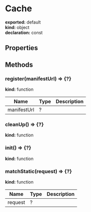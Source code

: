 # Cache      
  
**exported:** default      
**kind:** object      
**declaration:** const      
  
  
## Properties      
  
  
## Methods      
  
### register(manifestUrl) => {?}        
  
**kind:** function        
  
  
  
| Name | Type | Description |          
|------|------|-------------|          
| manifestUrl | ? |   |        
  
  
  
### cleanUp() => {?}        
  
**kind:** function        
  
  
  
  
  
### init() => {?}        
  
**kind:** function        
  
  
  
  
  
### matchStatic(request) => {?}        
  
**kind:** function        
  
  
  
| Name | Type | Description |          
|------|------|-------------|          
| request | ? |   |        
  
  
  
